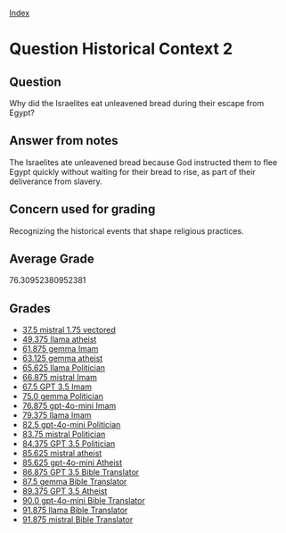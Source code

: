 
[Index](../../index.md)
# Question Historical Context 2
## Question
Why did the Israelites eat unleavened bread during their escape from Egypt?

## Answer from notes
The Israelites ate unleavened bread because God instructed them to flee Egypt quickly without waiting for their bread to rise, as part of their deliverance from slavery.

## Concern used for grading
Recognizing the historical events that shape religious practices.

## Average Grade
76.30952380952381

## Grades
 * [37.5 mistral 1.75 vectored](../answers/mistral_1.75_vectored/Historical_Context_2.md)
 * [49.375 llama atheist](../answers/llama_atheist/Historical_Context_2.md)
 * [61.875 gemma Imam](../answers/gemma_Imam/Historical_Context_2.md)
 * [63.125 gemma atheist](../answers/gemma_atheist/Historical_Context_2.md)
 * [65.625 llama Politician](../answers/llama_Politician/Historical_Context_2.md)
 * [66.875 mistral Imam](../answers/mistral_Imam/Historical_Context_2.md)
 * [67.5 GPT 3.5 Imam](../answers/GPT_3.5_Imam/Historical_Context_2.md)
 * [75.0 gemma Politician](../answers/gemma_Politician/Historical_Context_2.md)
 * [76.875 gpt-4o-mini Imam](../answers/gpt-4o-mini_Imam/Historical_Context_2.md)
 * [79.375 llama Imam](../answers/llama_Imam/Historical_Context_2.md)
 * [82.5 gpt-4o-mini Politician](../answers/gpt-4o-mini_Politician/Historical_Context_2.md)
 * [83.75 mistral Politician](../answers/mistral_Politician/Historical_Context_2.md)
 * [84.375 GPT 3.5 Politician](../answers/GPT_3.5_Politician/Historical_Context_2.md)
 * [85.625 mistral atheist](../answers/mistral_atheist/Historical_Context_2.md)
 * [85.625 gpt-4o-mini Atheist](../answers/gpt-4o-mini_Atheist/Historical_Context_2.md)
 * [86.875 GPT 3.5 Bible Translator](../answers/GPT_3.5_Bible_Translator/Historical_Context_2.md)
 * [87.5 gemma Bible Translator](../answers/gemma_Bible_Translator/Historical_Context_2.md)
 * [89.375 GPT 3.5 Atheist](../answers/GPT_3.5_Atheist/Historical_Context_2.md)
 * [90.0 gpt-4o-mini Bible Translator](../answers/gpt-4o-mini_Bible_Translator/Historical_Context_2.md)
 * [91.875 llama Bible Translator](../answers/llama_Bible_Translator/Historical_Context_2.md)
 * [91.875 mistral Bible Translator](../answers/mistral_Bible_Translator/Historical_Context_2.md)

